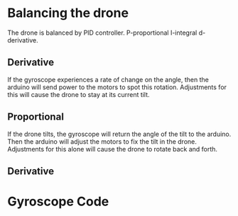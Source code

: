 # Balancing the drone
The drone is balanced by PID controller. P-proportional I-integral d-derivative.

## Derivative
If the gyroscope experiences a rate of change on the angle, then the arduino will send power to the motors to spot this rotation.  Adjustments for this will cause the drone to stay at its current tilt.

## Proportional 
If the drone tilts, the gyroscope will return the angle of the tilt to the arduino.  Then the arduino will adjust the motors to fix the tilt in the drone.  Adjustments for this alone will cause the drone to rotate back and forth.

## Derivative

# Gyroscope Code
